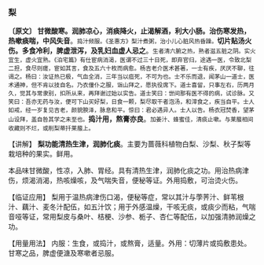 ### 梨

**〔原文〕  甘微酸寒。润肺凉心，消痰降火，止渴解酒，利大小肠。治伤寒发热，热嗽痰喘，中风失音**。<small>捣汁频服。《圣惠方》梨汁煮粥，治小儿心脏风热昏躁。</small>**切片贴汤火伤。多食冷利，脾虚泄泻，及乳妇血虚人忌之**。<small>生者清六腑之热，熟者滋五脏之阴。实火宜生，虚火宜熟。《泊宅篇》有仕宦病消渴，医谓不过三十日死，即弃官归，途遇一医，令致北梨二担，食尽则瘥，宦如其言，食及五六十枚而病愈。杨吉老介医术甚著，一士有疾，厌厌不聊，往谒之。杨曰：汝证热已极，气血全消，三年当以疽死，不可为也。士不乐而退，闻茅山一道士，医术通神，但不肯以技自名。乃衣僮仆之服，诣山拜之，愿执役席下。道士喜留，只事左右，历两月久，觉其与常隶别，扣所从来，再拜谢过始以实告。道士笑曰：世间那有医不得的病，试诊脉。又笑曰：吾亦无药与汝，便可下山买好梨，日食一颗，梨尽取干者泡汤，和滓食之，疾当自平。士人如戒，经一岁复见吉老，颜貌腴泽，脉息和平。惊曰：君必遇异人。士人以告。杨衣冠焚香，望茅山设拜，盖自咎其学之未至也。</small>**捣汁用，熬膏亦良**。<small>加姜汁、蜂蜜佳，清痰止嗽。与莱菔相间收藏则不烂，或削梨蒂扦莱菔上。</small>

【讲解】  **梨功能清热生津，润肺化痰**。主要为蔷薇科植物白梨、沙梨、秋子梨等栽培种的果实。鲜用。

本品味甘微酸，性凉，入肺、胃经。具有清热生津，润肺化痰之功。用治热病津伤，烦渴消渴，热咳燥咳，及气喘失音，便秘等证。外用捣敷，可治烫火伤。

【临证应用】  梨用于温热病津伤口渴，便秘等症，常以其汁与荸荠汁、鲜苇根汁、藕汁、麦冬汁配伍，如五汁饮；用于外感温燥，干咳无痰，或痰少而粘，气喘音哑等证，常用梨皮与桑叶、桔梗、沙参、栀子、杏仁等配伍，以加强清肺润燥之功。

【用量用法】  内服：生食，或捣汁，或熬膏，适量。外用：切薄片或捣敷患处。甘寒之品，脾虚便溏及寒嗽者忌服。
